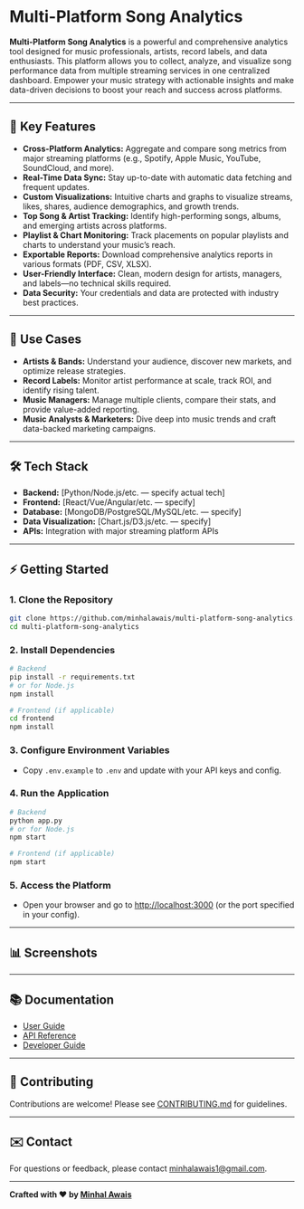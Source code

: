 # Multi-Platform Song Analytics

**Multi-Platform Song Analytics** is a powerful and comprehensive analytics tool designed for music professionals, artists, record labels, and data enthusiasts. This platform allows you to collect, analyze, and visualize song performance data from multiple streaming services in one centralized dashboard. Empower your music strategy with actionable insights and make data-driven decisions to boost your reach and success across platforms.

---

## 🚀 Key Features

- **Cross-Platform Analytics:** Aggregate and compare song metrics from major streaming platforms (e.g., Spotify, Apple Music, YouTube, SoundCloud, and more).
- **Real-Time Data Sync:** Stay up-to-date with automatic data fetching and frequent updates.
- **Custom Visualizations:** Intuitive charts and graphs to visualize streams, likes, shares, audience demographics, and growth trends.
- **Top Song & Artist Tracking:** Identify high-performing songs, albums, and emerging artists across platforms.
- **Playlist & Chart Monitoring:** Track placements on popular playlists and charts to understand your music’s reach.
- **Exportable Reports:** Download comprehensive analytics reports in various formats (PDF, CSV, XLSX).
- **User-Friendly Interface:** Clean, modern design for artists, managers, and labels—no technical skills required.
- **Data Security:** Your credentials and data are protected with industry best practices.

---

## 🎵 Use Cases

- **Artists & Bands:** Understand your audience, discover new markets, and optimize release strategies.
- **Record Labels:** Monitor artist performance at scale, track ROI, and identify rising talent.
- **Music Managers:** Manage multiple clients, compare their stats, and provide value-added reporting.
- **Music Analysts & Marketers:** Dive deep into music trends and craft data-backed marketing campaigns.

---

## 🛠️ Tech Stack

- **Backend:** [Python/Node.js/etc. — specify actual tech]
- **Frontend:** [React/Vue/Angular/etc. — specify]
- **Database:** [MongoDB/PostgreSQL/MySQL/etc. — specify]
- **Data Visualization:** [Chart.js/D3.js/etc. — specify]
- **APIs:** Integration with major streaming platform APIs

---

## ⚡ Getting Started

### 1. Clone the Repository

```bash
git clone https://github.com/minhalawais/multi-platform-song-analytics.git
cd multi-platform-song-analytics
```

### 2. Install Dependencies

```bash
# Backend
pip install -r requirements.txt
# or for Node.js
npm install

# Frontend (if applicable)
cd frontend
npm install
```

### 3. Configure Environment Variables

- Copy `.env.example` to `.env` and update with your API keys and config.

### 4. Run the Application

```bash
# Backend
python app.py
# or for Node.js
npm start

# Frontend (if applicable)
npm start
```

### 5. Access the Platform

- Open your browser and go to [http://localhost:3000](http://localhost:3000) (or the port specified in your config).

---

## 📊 Screenshots

<!-- Add screenshots for better user engagement -->
<!-- ![Dashboard](screenshots/dashboard.png) -->
<!-- ![Song Analytics](screenshots/song-analytics.png) -->

---

## 📚 Documentation

- [User Guide](docs/user-guide.md)
- [API Reference](docs/api.md)
- [Developer Guide](docs/developer-guide.md)

---

## 🤝 Contributing

Contributions are welcome! Please see [CONTRIBUTING.md](CONTRIBUTING.md) for guidelines.

---

## ✉️ Contact

For questions or feedback, please contact [minhalawais1@gmail.com](https://github.com/minhalawais/Quotation-Portal/blob/main/mailto:minhalawais1@gmail.com).

---

**Crafted with ❤️ by [Minhal Awais](https://www.linkedin.com/in/minhal-awais-601216227/)**
